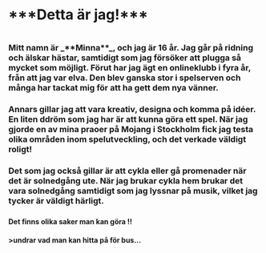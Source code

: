 <!DOCTYPE html>
<htlm>
<h1> ***Detta är jag!*** <h1>
<h3> Mitt namn är _**Minna**_, och jag är 16 år. Jag går på ridning och älskar hästar, samtidigt som jag försöker att plugga så mycket som möjligt. Förut har jag ägt en onlineklubb i fyra år, från att jag var elva. Den blev ganska stor i spelserven och många har tackat mig för att ha gett dem nya vänner. <h3>

<h3> Annars gillar jag att vara kreativ, designa och komma på idéer. En liten ddröm som jag har är att kunna göra ett spel. När jag gjorde en av mina praoer på Mojang i Stockholm fick jag testa olika områden inom spelutveckling, och det verkade väldigt roligt! <h3>
<h3> Det som jag också gillar är att cykla eller gå promenader när det är solnedgång ute. När jag brukar cykla hem brukar det vara solnedgång samtidigt som jag lyssnar på musik, vilket jag tycker är väldigt härligt.<h3>
<h4>Det finns olika saker man kan <sub></sub>göra</sub> !!<h4>
>undrar vad man kan hitta på för bus...
